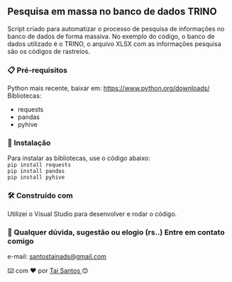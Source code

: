 ## Pesquisa em massa no banco de dados TRINO
Script criado para automatizar o processo de pesquisa de informações no banco de dados de forma massiva. 
No exemplo do código, o banco de dados utilizado é o TRINO, o arquivo XLSX com as informações pesquisa são os códigos de rastreios.

### 📋 Pré-requisitos
Python mais recente, baixar em: https://www.python.org/downloads/ </br>
Bibliotecas: 
- requests
- pandas
- pyhive 
### 🔧 Instalação
Para instalar as bibliotecas, use o código abaixo: </br>
`pip install requests` </br>
`pip install pandas` </br>
`pip install pyhive`

### 🛠️ Construído com
Utilizei o Visual Studio para desenvolver e rodar o código. 

### 📱 Qualquer dúvida, sugestão ou elogio (rs..) Entre em contato comigo
e-mail: santostainads@gmail.com </br>

⌨️ com ❤️ por <a href="https://github.com/taidsantos">Tai Santos </a>  😊
